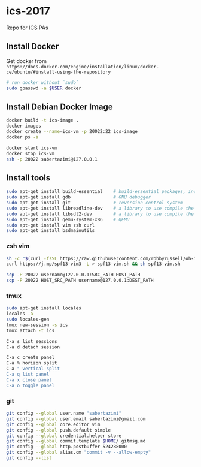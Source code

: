 # ics-2017

Repo for ICS PAs

## Install Docker

Get docker from `https://docs.docker.com/engine/installation/linux/docker-ce/ubuntu/#install-using-the-repository`

```sh
# run docker without `sudo`
sudo gpasswd -a $USER docker
```

## Install Debian Docker Image

```sh
docker build -t ics-image .
docker images
docker create --name=ics-vm -p 20022:22 ics-image
docker ps -a

docker start ics-vm
docker stop ics-vm
ssh -p 20022 sabertazimi@127.0.0.1
```

## Install tools


```sh
sudo apt-get install build-essential    # build-essential packages, include binary utilities, gcc, make, and so on
sudo apt-get install gdb                # GNU debugger
sudo apt-get install git                # reversion control system
sudo apt-get install libreadline-dev    # a library to use compile the project later
sudo apt-get install libsdl2-dev        # a library to use compile the project later
sudo apt-get install qemu-system-x86    # QEMU
sudo apt-get install vim zsh curl
sudo apt-get install bsdmainutils
```

### zsh vim

```sh
sh -c "$(curl -fsSL https://raw.githubusercontent.com/robbyrussell/oh-my-zsh/master/tools/install.sh)"
curl https://j.mp/spf13-vim3 -L > spf13-vim.sh && sh spf13-vim.sh

scp -P 20022 username@127.0.0.1:SRC_PATH HOST_PATH
scp -P 20022 HOST_SRC_PATH username@127.0.0.1:DEST_PATH
```

### tmux

```sh
sudo apt-get install locales
locales -a
sudo locales-gen
tmux new-session -s ics
tmux attach -t ics

C-a s list sessions
C-a d detach session

C-a c create panel
C-a % horizon split
C-a " vertical split
C-a q list panel
C-a x close panel
C-a o toggle panel
```

### git

```sh
git config --global user.name "sabertazimi"
git config --global user.email sabertazimi@gmail.com
git config --global core.editor vim
git config --global push.default simple
git config --global credential.helper store
git config --global commit.template $HOME/.gitmsg.md
git config --global http.postbuffer 524288000
git config --global alias.cm "commit -v --allow-empty"
git config --list
```
